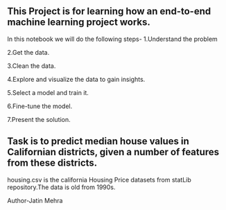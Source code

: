 ## This Project is for learning how an end-to-end machine learning project works.
In this notebook we will do the following steps-
1.Understand the problem

2.Get the data.

3.Clean the data.

4.Explore and visualize the data to gain insights.

5.Select a model and train it.

6.Fine-tune the model.

7.Present the solution.


## Task is to predict median house values in Californian districts, given a number of features from these districts.

housing.csv is the california Housing Price datasets from statLib repository.The data is old from 1990s.

Author-Jatin Mehra
